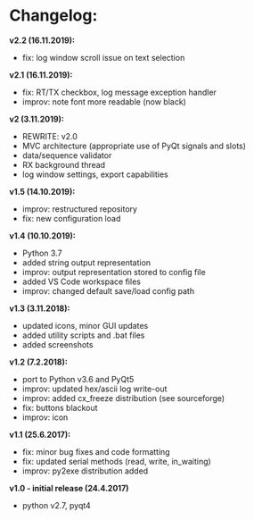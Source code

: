 # Changelog:  
**v2.2 (16.11.2019):**
- fix: log window scroll issue on text selection
  
**v2.1 (16.11.2019):**
- fix: RT/TX checkbox, log message exception handler
- improv: note font more readable (now black)

**v2 (3.11.2019):**
- REWRITE: v2.0
- MVC architecture (appropriate use of PyQt signals and slots)
- data/sequence validator
- RX background thread
- log window settings, export capabilities

**v1.5 (14.10.2019):**
- improv: restructured repository
- fix: new configuration load

**v1.4 (10.10.2019):**
- Python 3.7
- added string output representation
- improv: output representation stored to config file
- added VS Code workspace files
- improv: changed default save/load config path

**v1.3 (3.11.2018):**
- updated icons, minor GUI updates
- added utility scripts and .bat files
- added screenshots


**v1.2 (7.2.2018):**
- port to Python v3.6 and PyQt5
- improv: updated hex/ascii log write-out
- improv: added cx_freeze distribution (see sourceforge)
- fix: buttons blackout
- improv: icon

**v1.1 (25.6.2017):**
- fix: minor bug fixes and code formatting
- fix: updated serial methods (read, write, in_waiting)
- improv: py2exe distribution added

**v1.0 - initial release (24.4.2017)**
- python v2.7, pyqt4